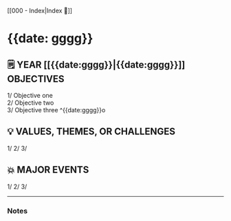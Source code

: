 [[000 - Index|Index 🔼]]

# {{date: gggg}}  
  
  
## 🗒️ YEAR [[{{date:gggg}}|{{date:gggg}}]] OBJECTIVES
1/ Objective one  
2/ Objective two  
3/ Objective three ^{{date:gggg}}o

## 💡 VALUES, THEMES, OR CHALLENGES
1/
2/
3/

## 💥 MAJOR EVENTS
1/
2/
3/ 
  
---  
  
### Notes